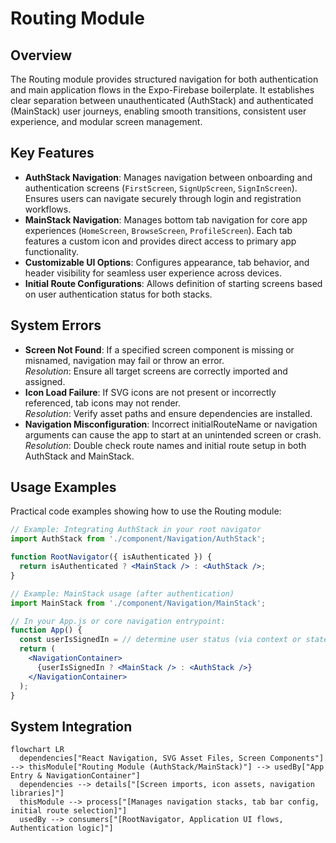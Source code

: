 # Routing Module

## Overview
The Routing module provides structured navigation for both authentication and main application flows in the Expo-Firebase boilerplate. It establishes clear separation between unauthenticated (AuthStack) and authenticated (MainStack) user journeys, enabling smooth transitions, consistent user experience, and modular screen management.

## Key Features
- **AuthStack Navigation**: Manages navigation between onboarding and authentication screens (`FirstScreen`, `SignUpScreen`, `SignInScreen`). Ensures users can navigate securely through login and registration workflows.
- **MainStack Navigation**: Manages bottom tab navigation for core app experiences (`HomeScreen`, `BrowseScreen`, `ProfileScreen`). Each tab features a custom icon and provides direct access to primary app functionality.
- **Customizable UI Options**: Configures appearance, tab behavior, and header visibility for seamless user experience across devices.
- **Initial Route Configurations**: Allows definition of starting screens based on user authentication status for both stacks.

## System Errors
- **Screen Not Found**: If a specified screen component is missing or misnamed, navigation may fail or throw an error.  
  *Resolution*: Ensure all target screens are correctly imported and assigned.
- **Icon Load Failure**: If SVG icons are not present or incorrectly referenced, tab icons may not render.  
  *Resolution*: Verify asset paths and ensure dependencies are installed.
- **Navigation Misconfiguration**: Incorrect initialRouteName or navigation arguments can cause the app to start at an unintended screen or crash.  
  *Resolution*: Double check route names and initial route setup in both AuthStack and MainStack.

## Usage Examples
Practical code examples showing how to use the Routing module:

```jsx
// Example: Integrating AuthStack in your root navigator
import AuthStack from './component/Navigation/AuthStack';

function RootNavigator({ isAuthenticated }) {
  return isAuthenticated ? <MainStack /> : <AuthStack />;
}

// Example: MainStack usage (after authentication)
import MainStack from './component/Navigation/MainStack';

// In your App.js or core navigation entrypoint:
function App() {
  const userIsSignedIn = // determine user status (via context or state)
  return (
    <NavigationContainer>
      {userIsSignedIn ? <MainStack /> : <AuthStack />}
    </NavigationContainer>
  );
}
```

## System Integration

```mermaid
flowchart LR
  dependencies["React Navigation, SVG Asset Files, Screen Components"] --> thisModule["Routing Module (AuthStack/MainStack)"] --> usedBy["App Entry & NavigationContainer"]
  dependencies --> details["[Screen imports, icon assets, navigation libraries]"]
  thisModule --> process["[Manages navigation stacks, tab bar config, initial route selection]"]
  usedBy --> consumers["[RootNavigator, Application UI flows, Authentication logic]"]
```